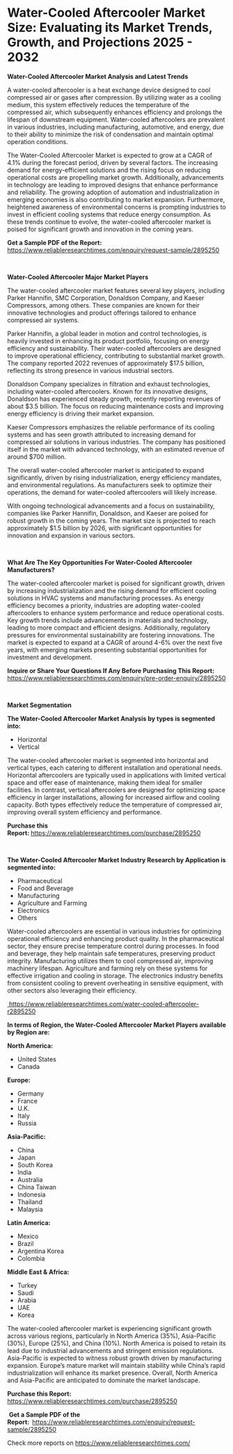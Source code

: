 <p><h1>Water-Cooled Aftercooler Market Size: Evaluating its Market Trends, Growth, and Projections 2025 - 2032</h1></p><p><strong>Water-Cooled Aftercooler Market Analysis and Latest Trends</strong></p>
<p><p>A water-cooled aftercooler is a heat exchange device designed to cool compressed air or gases after compression. By utilizing water as a cooling medium, this system effectively reduces the temperature of the compressed air, which subsequently enhances efficiency and prolongs the lifespan of downstream equipment. Water-cooled aftercoolers are prevalent in various industries, including manufacturing, automotive, and energy, due to their ability to minimize the risk of condensation and maintain optimal operation conditions.</p><p>The Water-Cooled Aftercooler Market is expected to grow at a CAGR of 4.1% during the forecast period, driven by several factors. The increasing demand for energy-efficient solutions and the rising focus on reducing operational costs are propelling market growth. Additionally, advancements in technology are leading to improved designs that enhance performance and reliability. The growing adoption of automation and industrialization in emerging economies is also contributing to market expansion. Furthermore, heightened awareness of environmental concerns is prompting industries to invest in efficient cooling systems that reduce energy consumption. As these trends continue to evolve, the water-cooled aftercooler market is poised for significant growth and innovation in the coming years.</p></p>
<p><strong>Get a Sample PDF of the Report:&nbsp;</strong> <a href="https://www.reliableresearchtimes.com/enquiry/request-sample/2895250?utm_campaign=2609&utm_medium=2&utm_source=Github&utm_content=ia&utm_term=15032025&utm_id=water-cooled-aftercooler">https://www.reliableresearchtimes.com/enquiry/request-sample/2895250</a></p>
<p>&nbsp;</p>
<p><strong>Water-Cooled Aftercooler Major Market Players</strong></p>
<p><p>The water-cooled aftercooler market features several key players, including Parker Hannifin, SMC Corporation, Donaldson Company, and Kaeser Compressors, among others. These companies are known for their innovative technologies and product offerings tailored to enhance compressed air systems.</p><p>Parker Hannifin, a global leader in motion and control technologies, is heavily invested in enhancing its product portfolio, focusing on energy efficiency and sustainability. Their water-cooled aftercoolers are designed to improve operational efficiency, contributing to substantial market growth. The company reported 2022 revenues of approximately $17.5 billion, reflecting its strong presence in various industrial sectors.</p><p>Donaldson Company specializes in filtration and exhaust technologies, including water-cooled aftercoolers. Known for its innovative designs, Donaldson has experienced steady growth, recently reporting revenues of about $3.5 billion. The focus on reducing maintenance costs and improving energy efficiency is driving their market expansion.</p><p>Kaeser Compressors emphasizes the reliable performance of its cooling systems and has seen growth attributed to increasing demand for compressed air solutions in various industries. The company has positioned itself in the market with advanced technology, with an estimated revenue of around $700 million.</p><p>The overall water-cooled aftercooler market is anticipated to expand significantly, driven by rising industrialization, energy efficiency mandates, and environmental regulations. As manufacturers seek to optimize their operations, the demand for water-cooled aftercoolers will likely increase.</p><p>With ongoing technological advancements and a focus on sustainability, companies like Parker Hannifin, Donaldson, and Kaeser are poised for robust growth in the coming years. The market size is projected to reach approximately $1.5 billion by 2026, with significant opportunities for innovation and expansion in various sectors.</p></p>
<p>&nbsp;</p>
<p><strong>What Are The Key Opportunities For Water-Cooled Aftercooler Manufacturers?</strong></p>
<p><p>The water-cooled aftercooler market is poised for significant growth, driven by increasing industrialization and the rising demand for efficient cooling solutions in HVAC systems and manufacturing processes. As energy efficiency becomes a priority, industries are adopting water-cooled aftercoolers to enhance system performance and reduce operational costs. Key growth trends include advancements in materials and technology, leading to more compact and efficient designs. Additionally, regulatory pressures for environmental sustainability are fostering innovations. The market is expected to expand at a CAGR of around 4-6% over the next five years, with emerging markets presenting substantial opportunities for investment and development.</p></p>
<p><strong>Inquire or Share Your Questions If Any Before Purchasing This Report:</strong> <a href="https://www.reliableresearchtimes.com/enquiry/pre-order-enquiry/2895250?utm_campaign=2609&utm_medium=2&utm_source=Github&utm_content=ia&utm_term=15032025&utm_id=water-cooled-aftercooler">https://www.reliableresearchtimes.com/enquiry/pre-order-enquiry/2895250</a></p>
<p>&nbsp;</p>
<p><strong>Market Segmentation</strong></p>
<p><strong>The Water-Cooled Aftercooler Market Analysis by types is segmented into:</strong></p>
<p><ul><li>Horizontal</li><li>Vertical</li></ul></p>
<p><p>The water-cooled aftercooler market is segmented into horizontal and vertical types, each catering to different installation and operational needs. Horizontal aftercoolers are typically used in applications with limited vertical space and offer ease of maintenance, making them ideal for smaller facilities. In contrast, vertical aftercoolers are designed for optimizing space efficiency in larger installations, allowing for increased airflow and cooling capacity. Both types effectively reduce the temperature of compressed air, improving overall system efficiency and performance.</p></p>
<p><strong>Purchase this Report:&nbsp;</strong><a href="https://www.reliableresearchtimes.com/purchase/2895250?utm_campaign=2609&utm_medium=2&utm_source=Github&utm_content=ia&utm_term=15032025&utm_id=water-cooled-aftercooler">https://www.reliableresearchtimes.com/purchase/2895250</a></p>
<p>&nbsp;</p>
<p><strong>The Water-Cooled Aftercooler Market Industry Research by Application is segmented into:</strong></p>
<p><ul><li>Pharmaceutical</li><li>Food and Beverage</li><li>Manufacturing</li><li>Agriculture and Farming</li><li>Electronics</li><li>Others</li></ul></p>
<p><p>Water-cooled aftercoolers are essential in various industries for optimizing operational efficiency and enhancing product quality. In the pharmaceutical sector, they ensure precise temperature control during processes. In food and beverage, they help maintain safe temperatures, preserving product integrity. Manufacturing utilizes them to cool compressed air, improving machinery lifespan. Agriculture and farming rely on these systems for effective irrigation and cooling in storage. The electronics industry benefits from consistent cooling to prevent overheating in sensitive equipment, with other sectors also leveraging their efficiency.</p></p>
<p><a href="https://www.reliableresearchtimes.com/water-cooled-aftercooler-r2895250?utm_campaign=2609&utm_medium=2&utm_source=Github&utm_content=ia&utm_term=15032025&utm_id=water-cooled-aftercooler">&nbsp;https://www.reliableresearchtimes.com/water-cooled-aftercooler-r2895250</a></p>
<p><strong>In terms of Region, the Water-Cooled Aftercooler Market Players available by Region are:</strong></p>
<p>
    <p> <strong> North America: </strong>
        <ul>
            <li>United States</li>
            <li>Canada</li>
        </ul>
        </p> 
    <p> <strong> Europe: </strong>
        <ul>
            <li>Germany</li>
            <li>France</li>
            <li>U.K.</li>
            <li>Italy</li>
            <li>Russia</li>
        </ul>
        </p> 
    <p> <strong> Asia-Pacific: </strong>
        <ul>
            <li>China</li>
            <li>Japan</li>
            <li>South Korea</li>
            <li>India</li>
            <li>Australia</li>
            <li>China Taiwan</li>
            <li>Indonesia</li>
            <li>Thailand</li>
            <li>Malaysia</li>
        </ul>
        </p> 
    <p> <strong> Latin America: </strong>
        <ul>
            <li>Mexico</li>
            <li>Brazil</li>
            <li>Argentina Korea</li>
            <li>Colombia</li>
        </ul>
        </p> 
    <p> <strong> Middle East & Africa: </strong>
        <ul>
            <li>Turkey</li>
            <li>Saudi</li>
            <li>Arabia</li>
            <li>UAE</li>
            <li>Korea</li>
        </ul>
    </p>
    </p>
<p><p>The water-cooled aftercooler market is experiencing significant growth across various regions, particularly in North America (35%), Asia-Pacific (30%), Europe (25%), and China (10%). North America is poised to retain its lead due to industrial advancements and stringent emission regulations. Asia-Pacific is expected to witness robust growth driven by manufacturing expansion. Europe’s mature market will maintain stability while China’s rapid industrialization will enhance its market presence. Overall, North America and Asia-Pacific are anticipated to dominate the market landscape.</p></p>
<p><strong>Purchase this Report: </strong><a href="https://www.reliableresearchtimes.com/purchase/2895250?utm_campaign=2609&utm_medium=2&utm_source=Github&utm_content=ia&utm_term=15032025&utm_id=water-cooled-aftercooler">https://www.reliableresearchtimes.com/purchase/2895250</a></p>
<p>&nbsp;<strong>Get a Sample PDF of the Report:&nbsp;&nbsp;</strong><a href="https://www.reliableresearchtimes.com/enquiry/request-sample/2895250?utm_campaign=2609&utm_medium=2&utm_source=Github&utm_content=ia&utm_term=15032025&utm_id=water-cooled-aftercooler">https://www.reliableresearchtimes.com/enquiry/request-sample/2895250</a></p>
<p><strong></strong></p>
<p>Check more reports on <a href="https://www.reliableresearchtimes.com/?utm_campaign=2609&utm_medium=2&utm_source=Github&utm_content=ia&utm_term=15032025&utm_id=water-cooled-aftercooler">https://www.reliableresearchtimes.com/</a></p>